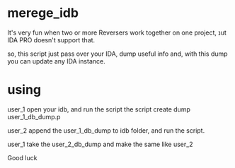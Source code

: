 # merege_idb

It's very fun when two or more Reversers work together on one project, נut IDA PRO doesn't support that.

so, this script just pass over your IDA, dump useful info and, with this dump you can update any IDA instance.

# using

user_1 open your idb, and run the script
the script create dump user_1_db_dump.p

user_2 append the user_1_db_dump to idb folder, and run the script.

user_1 take the user_2_db_dump and make the same like user_2

Good luck
